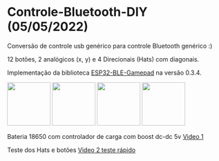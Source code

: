 # Controle-Bluetooth-DIY (05/05/2022)
Conversão de controle usb genérico para controle Bluetooth genérico :)

12 botões, 2 analógicos (x, y) e 4 Direcionais (Hats) com diagonais.

Implementação da biblioteca [ESP32-BLE-Gamepad](https://github.com/lemmingDev/ESP32-BLE-Gamepad) na versão 0.3.4.
<p float="left">
<img src="https://user-images.githubusercontent.com/62450459/190314353-9b3013f1-f6bb-4a0f-a310-c134600ec28b.jpg" width="100">
<img src="https://user-images.githubusercontent.com/62450459/190314372-d21a3d71-08a4-4c4e-82b1-15d69d7023b9.jpg" width="100">
<img src="https://user-images.githubusercontent.com/62450459/190314385-11add83d-565d-4b98-a3cd-29472a7cd793.jpg" width="100">
<img src="https://user-images.githubusercontent.com/62450459/190314391-fd502dd1-b795-49b0-aa44-4fd667ebde1c.jpg" width="100">
</p>

Bateria 18650 com controlador de carga com boost dc-dc 5v [Video 1](https://user-images.githubusercontent.com/62450459/190314845-19e59ffa-05f0-42de-bbac-1862c000d31f.mp4)

Teste dos Hats e botões [Video 2 teste rápido](https://user-images.githubusercontent.com/62450459/190315788-94d38731-037f-40b1-bb17-fa1a59df83ee.mp4)
